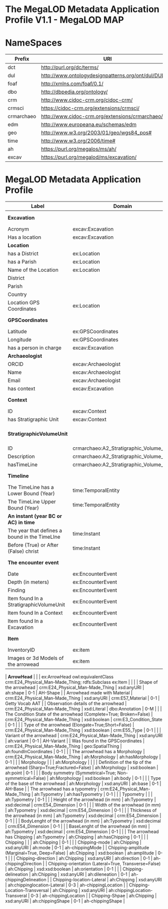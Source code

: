 # The MegaLOD Metadata Application Profile V1.1 - MegaLOD MAP

# NameSpaces
| Prefix     | URI                                                   |
| ---------- | ----------------------------------------------------- |
| dct        | http://purl.org/dc/terms/                             |
| dul        | http://www.ontologydesignpatterns.org/ont/dul/DUL.owl |
| foaf       | http://xmlns.com/foaf/0.1/                            |
| dbo        | http://dbpedia.org/ontology/                          |
| crm        | http://www.cidoc-crm.org/cidoc-crm/                   |
| crmsci     | https://cidoc-crm.org/extensions/crmsci/              |
| crmarchaeo | http://www.cidoc-crm.org/extensions/crmarchaeo/       |
| edm        | http://www.europeana.eu/schemas/edm                   |
| geo        | http://www.w3.org/2003/01/geo/wgs84_pos#              |
| time       | http://www.w3.org/2006/time#                          |
| ah         | https://purl.org/megalos/ms/ah/                       |
| excav      | https://purl.org/megalod/ms/excavation/               |

# MegaLOD Metadata Application Profile

| Label                                                               | Domain                                   | Range                                    | Vocabulary Term                          | Cardinality | VES                    | Note |
|---------------------------------------------------------------------|------------------------------------------|------------------------------------------|------------------------------------------|-------------|------------------------|---------|
| __Excavation__                                                      |                                          |                                          | excav:Excavation                         |             |                        |owl:equivalentClass crmarchaeo:A9_Archaeological_Excavation |
| Acronym                                                             | excav:Excavation                         | xsd:Literal                              | dcterms:identifier                       | 1-1         |                        |
| Has a location                                                      | excav:Excavation                         | excav:Location                           | dul:hasLocation                          | 0-1         |                        |
| __Location__                                                        |                                          |                                          | ex:Location owl:equivalentClass  dbo:Place                                |             |                        |
| has a District                                                      | ex:Location                              | dbo:District                             | dbo:district                             | 0-1         |                        |
| has a Parish                                                        | ex:Location                              | dbo:Parish                               | dbo:parish                               | 0-1         |                        |
| Name of the Location                                                | ex:Location                              | xsd:Literal                              | dbo:informationName                      | 0-1         |                        |
| District                                                            |                                          | xsd:uri                                  | dbo:District                             |             |                        |
| Parish                                                              |                                          | xsd:uri                                  | dbo:Parish                               |             |                        |
| Country                                                             |                                          | xsd:uri                                  | dbo:Country                              |             |                        |
| Location GPS Coordinates                                            | ex:Location                              | ex:GPSCoordinates                        | excav:hasGPSCoordinates                  | 0-1         |                        |
| __GPSCoordinates__                                                  |                                          |                                          | ex:GPSCoordinates owl:equivalentClass geo:SpatialThing                         |             |                        |
| Latitude                                                            | ex:GPSCoordinates                        | xsd:decimal                              | geo:lat                                  | 0-1         |                        |
| Longitude                                                           | ex:GPSCoordinates                        | xsd:decimal                              | geo:long                                 | 0-1         |                        |
| has a person in charge                                              | excav:Excavation                         | excav:Archaeologist                      | excav:hasPersonInCharge                  | 0-1         |                        |
| __Archaeologist__                                                   |                                          |                                          | excav:Archaeologist                      |             |                        |
| ORCID                                                               | excav:Archaeologist                      | xsd:anyURI                               | foaf:account                             | 1-1         |                        |
| Name                                                                | excav:Archaeologist                      | xsd:Literal                              | foaf:name                                | 0-1         |                        |
| Email                                                               | excav:Archaeologist                      | xsd:anyURI                               | foaf:mbox                                | 0-M         |                        |
| has context                                                         | excav:Excavation                         | excav:Context                            | excav:hasContext                         | 1-M         |                        |
| __Context__                                                         |                                          |                                          | excav:Context owl:equivalentClass  crmarchaeo:A1_Excavation_Processing_Unit |             |                        |
| ID                                                                  | excav:Context                            | xsd:Literal                              | dcterms:identifier                       | 1-1         |                        |
| has Stratigraphic Unit                                              | excav:Context                            | ex:StratigraphicVolumeUnit               | excav:hasSVU                             | 0-M         |                        |
| __StratigraphicVolumeUnit__                                         |                                          |                                          | ex:StratigraphicVolumeUnit owl:equivalentClass crmarchaeo:A2_Stratigraphic_Volume_Unit  |             |                        |
| ID                                                                  | crmarchaeo:A2_Stratigraphic_Volume_Unit  | xsd:Literal                              | dcterms:identifier                       | 1-1         |                        |
| Description                                                         | crmarchaeo:A2_Stratigraphic_Volume_Unit  | xsd:Literal                              | dcterms:description                      | 0-1         |                        |
| hasTimeLine                                                         | crmarchaeo:A2_Stratigraphic_Volume_Unit  | time:TemporalEntity                      | excav:hasTimeLine                        | 0-1         |                        |
| __Timeline__                                                        |                                          |                                          | ex:TimeLine owl:equivalentClass time:TemporalEntity                      | 0-1         |                        |
| The TimeLine has a Lower Bound (Year)                               | time:TemporalEntity                      | time:Instant                             | time:hasBeginning                        | 0-M         |                        |
| The TimeLine Upper Bound (Year)                                     | time:TemporalEntity                      | time:Instant                             | time:hasEnd                              | 0-M         |                        |
| __An instant (year BC or AC) in time__                              |                                          |                                          | ex:Instant owl:equivalentClass time:Instant                           |     0-1        |                        |
|The year that defines a bound in the TimeLIne                        | time:Instant                             | xsd:gYear                                | time:inXSDYear                           | 0-1         |                        |
| Before (True) or After (False) christ                               | time:Instant                             | xsd:boolean                              | excav:bc                                 | 0-1         |                        |
| __The encounter event__                                             |                                          |                                          | ex:EncounterEvent owl:equivalentClass  crmsci:S19_Encounter_Event               |             |                        |
| Date                                                                | ex:EncounterEvent                        | xsd:Literal                              | dcterms:date                             | 0-1         |                        |
| Depth (in meters)                                                   | ex:EncounterEvent                        | xsd:decimal                              | dbo:depth                                | 0-1         |                        |
| Finding                                                             | ex:EncounterEvent                        | crm:E24_Physical_Man-Made_Thing          | crmsci:O19_encountered_object            | 0-M         |                        |
| Item found In a StratigraphicVolumeUnit                             | ex:EncounterEvent                        | StratigraphicVolumeUnit                  | excav:foundInSVU                         | 0-1         |                        |
| Item found In a Context                                             | ex:EncounterEvent                        | crmarchaeo:A1_Excavation_Processing_Unit | excav:foundInAContext                    | 0-1         |                        |
| Item found In a Excavation                                          | ex:EncounterEvent                        | excav:Excavation                            | excav:foundInAExcavation                 | 0-1         |                        |
| __Item__                                                            |                                          |                                          | ex:item owl:equivalentClass crm:E24_Physical_Man-Made_Thing          |             |                        |                       
| InventoryID                                                         | ex:item          | xsd:xsd:Literal                          | dcterms:identifier                       | 1-1         |                        |
| Images or 3d Models of the arrowead                                 | ex:item          | xsd:anyURI                               | edm:Webresource                          | 0-M         |                        |

| __ArrowHead__                                                           |                                          |                                          | ex:ArrowHead owl:equivalentClass crm:E24_Physical_Man-Made_Thing; rdfs:Subclass ex:Item          |             |                        |
| Shape of the arrowhead                                              | crm:E24_Physical_Man-Made_Thing          | xsd:anyURI                               | ah:shape                                 | 0-1         | AH-Shape               |
| Arrowhead made with Material                                        | crm:E24_Physical_Man-Made_Thing          | xsd:anyURI                               | crm:E57_Material                         | 0-1         | Getty Vocab AAT        |
| Observation details of the arrowhead                                | crm:E24_Physical_Man-Made_Thing          | xsd:Literal                              | dbo:Annotation                           | 0-M         |                        |
| The Condition State of the arrowhead (Complete=True; Broken=False)  | crm:E24_Physical_Man-Made_Thing          | xsd:boolean                              | crm:E3_Condition_State                   | 0-1         |                        |
| Type of the arrowhead (Elongate=True;Short=False)                   | crm:E24_Physical_Man-Made_Thing          | xsd:boolean                              | crm:E55_Type                             | 0-1         |                        |
| Variant of the arrowhead                                            | crm:E24_Physical_Man-Made_Thing          | xsd:anyURI                               | ah:variant                               | 0-1         | AH-Variant             |
| Was found in the GPSCoordinates                                     | crm:E24_Physical_Man-Made_Thing          | geo:SpatialThing                         | ah:foundInCoordinates                    | 0-1         |                        |
| The arrowhead has a Morphology                                      | crm:E24_Physical_Man-Made_Thing          | ah:Morphology                            | ah:hasMorphology                         | 0-1         |                        |
| Morphology                                                          |                                          |                                          | ah:Morphology                            |             |                        |
| Definition of the tip of the arrowhead (Sharp=True;Fractured=False) | ah:Morphology                            | xsd:boolean                              | ah:point                                 | 0-1         |                        |
| Body symmetry (Symmetrical=True; Non-symmetrical=False)             | ah:Morphology                            | xsd:boolean                              | ah:body                                  | 0-1         |                        |
| Type of the base of the arrowhead                                   | ah:Morphology                            | xsd:anyURI                               | ah:base                                  | 0-1         | AH-Base                |
| The arrowhead has a typometry                                       | crm:E24_Physical_Man-Made_Thing          | ah:Typometry                             | ah:hasTypometry                          | 0-1         |                        |
| Typometry                                                           |                                          |                                          | ah:Typometry                             | 0-1         |                        |
| Height of the arrowhead (in mm)                                     | ah:Typometry                             | xsd:decimal                              | crm:E54_Dimension                        | 0-1         |                        |
| Width  of the arrowhead (in mm)                                     | ah:Typometry                             | xsd:decimal                              | crm:E54_Dimension                        | 0-1         |                        |
| Thickness  of the arrowhead (in mm)                                 | ah:Typometry                             | xsd:decimal                              | crm:E54_Dimension                        | 0-1         |                        |
| BodyLenght  of the arrowhead (in mm)                                | ah:Typometry                             | xsd:decimal                              | crm:E54_Dimension                        | 0-1         |                        |
| BaseLenght  of the arrowhead (in mm)                                | ah:Typometry                             | xsd:decimal                              | crm:E54_Dimension                        | 0-1         |                        |
| The arrowhead has Chipping                                          | ah:Typometry                             | ah:Chipping                              | ah:hasChipping                           | 0-1         |                        |
| Chipping                                                            |                                          |                                          | ah:Chipping                              | 0-1         |                        |
| Chipping-mode                                                       | ah:Chipping                              | xsd:anyURI                               | ah:mode                                  | 0-1         | ah-chippingMode        |
| Chipping-amplitude (Marginal=True, Deep=False)                      | ah:Chipping                              | xsd:boolean                              | ah:amplitude                             | 0-1         |                        |
| Chipping-direction                                                  | ah:Chipping                              | xsd:anyURI                               | ah:direction                             | 0-1         | ah-chippingDirection   |
| Chipping-orientation (Lateral=True, Transverse=False)               | ah:Chipping                              | xsd:xsd:boolean                          | ah:orientation                           | 0-1         |                        |
| Chipping-delineation                                                | ah:Chipping                              | xsd:anyURI                               | ah:dileneation                           | 0-1         | ah-chippingDelineation |
| Chipping-location-Lateral                                           | ah:Chipping                              | xsd:anyURI                               | ah:chippinglocation-Lateral              | 0-3         | ah-chippingLocation    |
| Chipping-Location-Transversal                                       | ah:Chipping                              | xsd:anyURI                               | ah:chippingLocation-Transveral           | 0-3         | ah-chippingLocation    |
| Chipping-Shpae                                                      | ah:Chipping                              | xsd:anyURI                               | ah:chippingShape                         | 0-1         | ah-chippingShape       |


